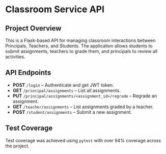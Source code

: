 # Classroom Service API

## Project Overview
This is a Flask-based API for managing classroom interactions between Principals, Teachers, and Students. The application allows students to submit assignments, teachers to grade them, and principals to review all activities.

## API Endpoints
- **POST** `/login` – Authenticate and get JWT token.
- **GET** `/principal/assignments` – List all assignments.
- **PUT** `/principal/assignments/<assignment_id>/regrade` – Regrade an assignment.
- **GET** `/teacher/assignments` – List assignments graded by a teacher.
- **POST** `/student/assignments` – Submit a new assignment.

## Test Coverage
Test coverage was achieved using `pytest` with over 94% coverage across the project.